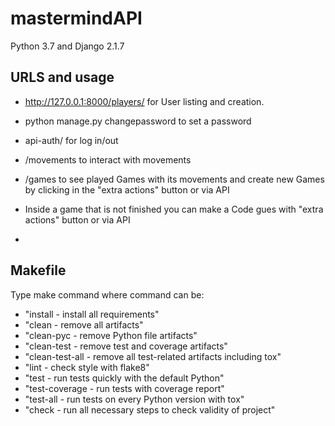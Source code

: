 # mastermindAPI

Python 3.7 and Django 2.1.7

URLS and usage
--------------

- http://127.0.0.1:8000/players/ for User listing and creation.
- python manage.py changepassword <username> to set a password

- api-auth/ for log in/out
- /movements to interact with movements
- /games to see played Games with its movements and create new Games by clicking in the "extra actions" button or via API
- Inside a game that is not finished you can make a Code gues with "extra actions" button or via API
-

Makefile
--------

Type make command where command can be:

-	"install - install all requirements"
-	"clean - remove all artifacts"
-	"clean-pyc - remove Python file artifacts"
-	"clean-test - remove test and coverage artifacts"
-	"clean-test-all - remove all test-related artifacts including tox"
-	"lint - check style with flake8"
-	"test - run tests quickly with the default Python"
-	"test-coverage - run tests with coverage report"
-	"test-all - run tests on every Python version with tox"
-	"check - run all necessary steps to check validity of project"
